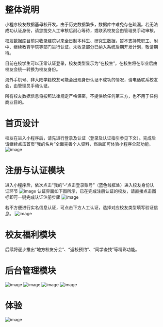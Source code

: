 # 整体说明
小程序校友数据基母校开发。由于历史数据繁多，数据库中难免存在疏漏。若无法成功认证身份，请您提交人工审核后耐心等待，或联系校友会由管理员手动审核。

校友数据库目前只收录建院以来全日制本科生、研究生数据，暂不支持教职工、附中、继续教育学院等部门进行认证。未收录部分已纳入系统后期开发计划，敬请期待。

目前在校学生可以正常认证登录，校友类型显示为“在校生”，在校生将在毕业后由校友会统一转换为校友身份。

海外手机号、非大陆学籍校友可能会出现身份认证不成功的情况，请电话联系校友会，由管理员手动认证。

所有校友数据信息将按照法律规定严格保密，不提供给任何第三方，也不用于任何商业目的。

# 首页设计
校友在进入小程序后，请先进行登录及认证（登录及认证指引参见下文）。完成后请继续点击首页“我的名片”全面完善个人资料，然后即可体验小程序全部功能。
![image](https://user-images.githubusercontent.com/91707204/135549915-1e43db4f-6279-459d-8388-3c3f4d7c0885.png)

# 注册与认证模块
进入小程序后，依次点击“我的”-“点击登录账号”（蓝色线框处）进入校友身份认证环节
![image](https://user-images.githubusercontent.com/91707204/135549927-80562c44-0e73-43a7-933a-a71601803c99.png)
认证界面如下图所示，已在完成注册认证的校友，请直接点击图标即可一键完成认证注册步骤
![image](https://user-images.githubusercontent.com/91707204/135549938-462e81fc-58ca-42cc-b751-9c24acaf30b1.png)

若不方便进行实名信息认证，可点击下方人工认证，选择对应校友类型填写验证信息。
![image](https://user-images.githubusercontent.com/91707204/135549948-0659e164-6b6c-44fb-b59e-5cca6c07fdc2.png)

# 校友福利模块
后续将逐步推出“地方校友分会”、“返校预约”、“同学查找”等精彩功能。
# 后台管理模块
![image](https://user-images.githubusercontent.com/91707204/135549962-c0391c73-2f72-4a77-8385-57d4f8136b21.png)
![image](https://user-images.githubusercontent.com/91707204/135549978-ea76e88f-ff47-458b-9428-0cea27786fa6.png)
![image](https://user-images.githubusercontent.com/91707204/135549983-3da79267-3547-403b-aca1-493c2e7f2e80.png)
![image](https://user-images.githubusercontent.com/91707204/135549986-c603d4ac-d347-4fd1-92db-3de99468e3b1.png)

 # 体验
![image](https://user-images.githubusercontent.com/91707204/135549905-c3811776-632c-4100-b42e-ba367e1f78bc.png)
